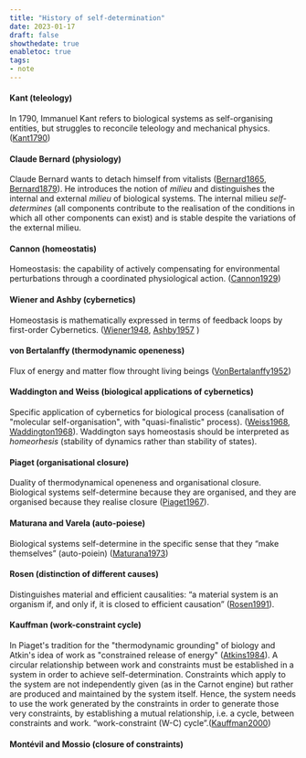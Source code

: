 ```yaml
---
title: "History of self-determination"
date: 2023-01-17
draft: false
showthedate: true
enabletoc: true
tags:
- note
---
```


#### Kant (teleology)
In 1790, Immanuel Kant refers to biological systems as self-organising entities, but struggles to reconcile teleology and mechanical physics. ([Kant1790](reference/Kant1790.md))

#### Claude Bernard (physiology)
Claude Bernard wants to detach himself from vitalists ([Bernard1865](reference/Bernard1865.md), [Bernard1879](reference/Bernard1879.md)). 
He introduces the notion of *milieu* and distinguishes the internal and external *milieu* of biological systems. 
The internal milieu *self-determines* (all components contribute to the realisation of the conditions in which all other components can exist) and is stable despite the variations of the external milieu. 

#### Cannon (homeostatis)
Homeostasis: the capability of actively compensating for environmental perturbations through a coordinated physiological action. ([Cannon1929](reference/Cannon1929.md))

#### Wiener and Ashby (cybernetics)
Homeostasis is mathematically expressed in terms of feedback loops by first-order Cybernetics. ([Wiener1948](reference/Wiener1948.md), [Ashby1957](reference/Ashby1957.md) )

#### von Bertalanffy (thermodynamic openeness)
Flux of energy and matter flow throught living beings ([VonBertalanffy1952](reference/VonBertalanffy1952.md))

#### Waddington and Weiss (biological applications of cybernetics)
Specific application of cybernetics for biological process (canalisation of "molecular self-organisation", with "quasi-finalistic" process). ([Weiss1968](reference/Weiss1968.md), [Waddington1968](reference/Waddington1968.md)). 
Waddington says homeostasis should be interpreted as *homeorhesis* (stability of dynamics rather than stability of states). 

#### Piaget (organisational closure)
Duality of thermodynamical openeness and organisational closure. Biological systems self-determine because they are organised, and they are organised because they realise closure ([Piaget1967](reference/Piaget1967.md)). 

#### Maturana and Varela (auto-poiese)
Biological systems self-determine in the specific sense that they “make themselves” (auto-poiein) ([Maturana1973](reference/Maturana1973.md)) 

#### Rosen (distinction of different causes)
Distinguishes material and efficient causalities: “a material system is an organism if, and only if, it is closed to efficient causation” ([Rosen1991](reference/Rosen1991.md)).  

#### Kauffman (work-constraint cycle)
In Piaget's tradition for the "thermodynamic grounding" of biology and Atkin's idea  of work as "constrained release of energy" ([Atkins1984](reference/Atkins1984.md)). A circular relationship between work and constraints must be established in a system in order to achieve self-determination. Constraints which apply to the system are not independently given (as in the Carnot engine) but rather are produced and maintained by the system itself. Hence, the system needs to use the work generated by the constraints in order to generate those very constraints, by establishing a mutual relationship, i.e. a cycle, between constraints and work. “work-constraint (W-C) cycle”.([Kauffman2000](reference/Kauffman2000.md))

#### Montévil and Mossio (closure of constraints)